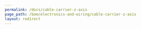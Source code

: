 ```yaml
---
permalink: /docs/cable-carrier-z-axis
page_path: /bom/electronics-and-wiring/cable-carrier-z-axis
layout: redirect
---
```


